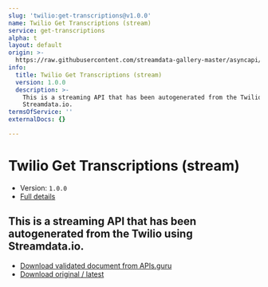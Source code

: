 ```yaml
---
slug: 'twilio:get-transcriptions@v1.0.0'
name: Twilio Get Transcriptions (stream)
service: get-transcriptions
alpha: t
layout: default
origin: >-
  https://raw.githubusercontent.com/streamdata-gallery-master/asyncapi/master/_listings/twilio/twilio-get-transcriptions-stream-async.md
info:
  title: Twilio Get Transcriptions (stream)
  version: 1.0.0
  description: >-
    This is a streaming API that has been autogenerated from the Twilio using
    Streamdata.io.
termsOfService: ''
externalDocs: {}

---
```

# Twilio Get Transcriptions (stream)

* Version: `1.0.0`
* [Full details](../html/twilio:get-transcriptions@v1.0.0.html)



## This is a streaming API that has been autogenerated from the Twilio using Streamdata.io.



* [Download validated document from APIs.guru](https://raw.githubusercontent.com/APIs-guru/asyncapi-directory/master/docs/APIs/twilio%3Aget-transcriptions%40v1.0.0.yaml)
* [Download original / latest](https://raw.githubusercontent.com/streamdata-gallery-master/asyncapi/master/_listings/twilio/twilio-get-transcriptions-stream-async.md)

<script type="application/ld+json">
{
  "@context": "http://schema.org/",
  "@type": "WebAPI",
  "description": "This is a streaming API that has been autogenerated from the Twilio using Streamdata.io.",
  "documentation": "",

  "name": "Twilio Get Transcriptions (stream)"
}
</script>
